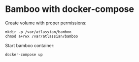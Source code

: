 # Bamboo with docker-compose

Create volume with proper permissions:

    mkdir -p /var/atlassian/bamboo
    chmod a+rwx /var/atlassian/bamboo
    
Start bamboo container:

    docker-compose up
